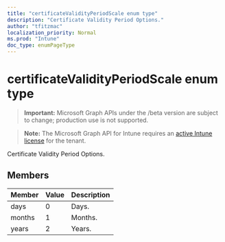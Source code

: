```yaml
---
title: "certificateValidityPeriodScale enum type"
description: "Certificate Validity Period Options."
author: "tfitzmac"
localization_priority: Normal
ms.prod: "Intune"
doc_type: enumPageType
---
```


# certificateValidityPeriodScale enum type

> **Important:** Microsoft Graph APIs under the /beta version are subject to change; production use is not supported.

> **Note:** The Microsoft Graph API for Intune requires an [active Intune license](https://go.microsoft.com/fwlink/?linkid=839381) for the tenant.

Certificate Validity Period Options.

## Members
|Member|Value|Description|
|:---|:---|:---|
|days|0|Days.|
|months|1|Months.|
|years|2|Years.|




